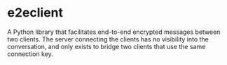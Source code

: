 # e2eclient
A Python library that facilitates end-to-end encrypted messages between two clients. The server connecting the clients has no visibility into the conversation, and only exists to bridge two clients that use the same connection key.
